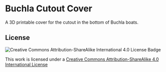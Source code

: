 # Buchla Cutout Cover

A 3D printable cover for the cutout in the bottom of Buchla boats.

## License

![Creative Commons Attribution-ShareAlike International 4.0 License Badge](https://i.creativecommons.org/l/by-sa/4.0/88x31.png)

This work is licensed under a [Creative Commons Attribution-ShareAlike 4.0 International License](http://creativecommons.org/licenses/by-sa/4.0/)
